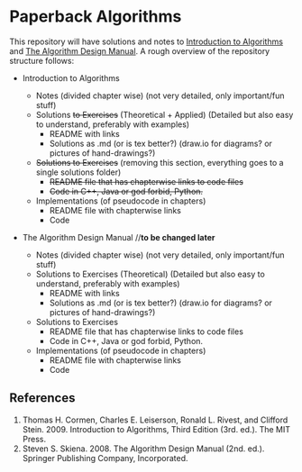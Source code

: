 # Paperback Algorithms

This repository will have solutions and notes to [Introduction to Algorithms](https://mitpress.mit.edu/books/introduction-algorithms-third-edition) and [The Algorithm Design Manual](http://www.algorist.com/). A rough overview of the repository structure follows:

* Introduction to Algorithms
    * Notes (divided chapter wise) (not very detailed, only important/fun stuff)
    * Solutions ~~to Exercises~~ (Theoretical + Applied) (Detailed but also easy to understand, preferably with examples)
        * README with links
        * Solutions as .md (or is tex better?) (draw.io for diagrams? or pictures of hand-drawings?)
    * ~~Solutions to Exercises~~ (removing this section, everything goes to a single solutions folder)
        * ~~README file that has chapterwise links to code files~~
        * ~~Code in C++, Java or god forbid, Python.~~
    * Implementations (of pseudocode in chapters)
        * README file with chapterwise links
        * Code

* The Algorithm Design Manual //**to be changed later**
    * Notes (divided chapter wise) (not very detailed, only important/fun stuff)
    * Solutions to Exercises (Theoretical) (Detailed but also easy to understand, preferably with examples)
        * README with links
        * Solutions as .md (or is tex better?) (draw.io for diagrams? or pictures of hand-drawings?)
    * Solutions to Exercises
        * README file that has chapterwise links to code files
        * Code in C++, Java or god forbid, Python.
    * Implementations (of pseudocode in chapters)
        * README file with chapterwise links
        * Code

## References

1. Thomas H. Cormen, Charles E. Leiserson, Ronald L. Rivest, and Clifford Stein. 2009. Introduction to Algorithms, Third Edition (3rd. ed.). The MIT Press.
2. Steven S. Skiena. 2008. The Algorithm Design Manual (2nd. ed.). Springer Publishing Company, Incorporated.
